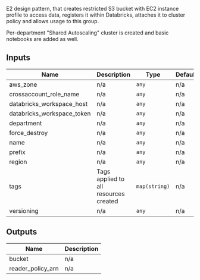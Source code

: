 E2 design pattern, that creates restricted S3 bucket with EC2 instance profile to access data, registers it within Databricks, attaches it to cluster policy and allows usage to this group.

Per-department "Shared Autoscaling" cluster is created and basic notebooks are added as well.

## Inputs

| Name | Description | Type | Default | Required |
|------|-------------|------|---------|:--------:|
| aws\_zone | n/a | `any` | n/a | yes |
| crossaccount\_role\_name | n/a | `any` | n/a | yes |
| databricks\_workspace\_host | n/a | `any` | n/a | yes |
| databricks\_workspace\_token | n/a | `any` | n/a | yes |
| department | n/a | `any` | n/a | yes |
| force\_destroy | n/a | `any` | n/a | yes |
| name | n/a | `any` | n/a | yes |
| prefix | n/a | `any` | n/a | yes |
| region | n/a | `any` | n/a | yes |
| tags | Tags applied to all resources created | `map(string)` | n/a | yes |
| versioning | n/a | `any` | n/a | yes |

## Outputs

| Name | Description |
|------|-------------|
| bucket | n/a |
| reader\_policy\_arn | n/a |

